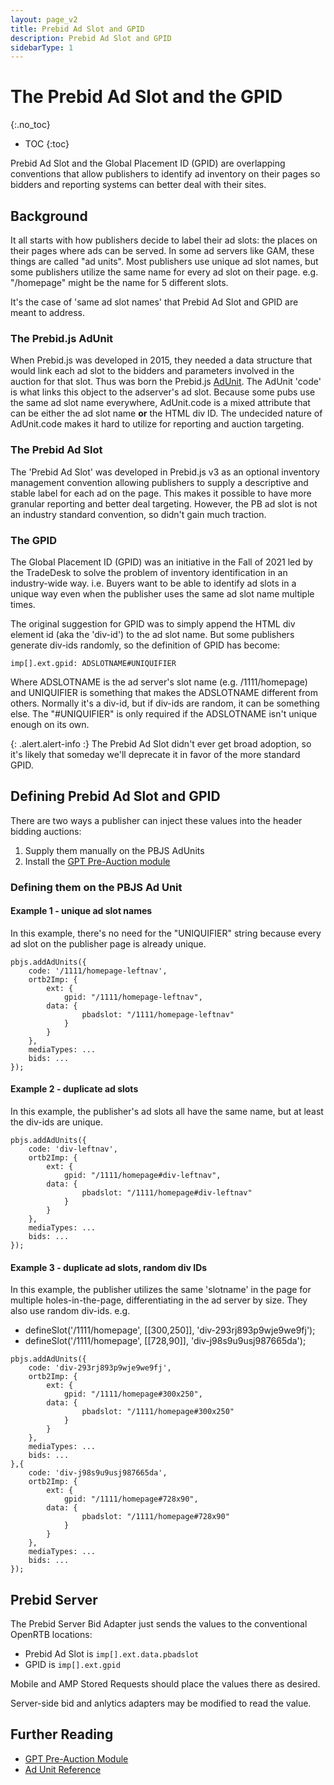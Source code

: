 ```yaml
---
layout: page_v2
title: Prebid Ad Slot and GPID
description: Prebid Ad Slot and GPID
sidebarType: 1
---
```


# The Prebid Ad Slot and the GPID
{:.no_toc}

* TOC
{:toc}

Prebid Ad Slot and the Global Placement ID (GPID) are overlapping conventions that allow publishers to identify ad inventory on their pages so bidders and reporting systems can better deal with their sites.

## Background 

It all starts with how publishers decide to label their ad slots: the places on their pages
where ads can be served. In some ad servers like GAM, these things are called "ad units".
Most publishers use unique ad slot names, but some publishers utilize the same name for every ad slot on their page. e.g. "/homepage" might be the name for 5 different slots.

It's the case of 'same ad slot names' that Prebid Ad Slot and GPID are
meant to address.

### The Prebid.js AdUnit

When Prebid.js was developed in 2015, they needed a data structure that would link each ad slot to the bidders and parameters involved in the auction for that slot. Thus was born the Prebid.js [AdUnit](/dev-docs/adunit-reference.html). The AdUnit 'code' is what links this object to the adserver's ad slot. Because some pubs use the same ad slot name everywhere, AdUnit.code is a mixed attribute that can be either the ad slot name **or** the HTML div ID. The undecided nature of AdUnit.code makes it hard to utilize for reporting and auction targeting.

### The Prebid Ad Slot

The 'Prebid Ad Slot' was developed in Prebid.js v3 as an optional inventory management convention allowing publishers to supply a descriptive and stable label for each ad on the page. This makes it possible to have more granular reporting and better deal targeting.
However, the PB ad slot is not an industry standard convention, so didn't gain
much traction.

### The GPID

The Global Placement ID (GPID) was an initiative in the Fall of 2021 led
by the TradeDesk to solve the problem of inventory identification in an industry-wide way. i.e. Buyers want to be able to identify ad slots in a unique way even
when the publisher uses the same ad slot name multiple times.

The original suggestion for GPID was to simply append the HTML div element id (aka the 'div-id') to the ad slot name. But some publishers generate div-ids randomly, so the definition of GPID has become:

```
imp[].ext.gpid: ADSLOTNAME#UNIQUIFIER
```
Where ADSLOTNAME is the ad server's slot name (e.g. /1111/homepage) and UNIQUIFIER is something that makes the ADSLOTNAME different from others. Normally it's a
div-id, but if div-ids are random, it can be something else. The "#UNIQUIFIER" is only required if the ADSLOTNAME isn't unique enough on its own.

{: .alert.alert-info :}
The Prebid Ad Slot didn't ever get broad adoption, so it's likely that
someday we'll deprecate it in favor of the more standard GPID.

## Defining Prebid Ad Slot and GPID

There are two ways a publisher can inject these values into the header bidding auctions:

1. Supply them manually on the PBJS AdUnits
2. Install the [GPT Pre-Auction module](/dev-docs/modules/gpt-pre-auction.html)

### Defining them on the PBJS Ad Unit

#### Example 1 - unique ad slot names

In this example, there's no need for the "UNIQUIFIER" string because every ad slot
on the publisher page is already unique.

```
pbjs.addAdUnits({
    code: '/1111/homepage-leftnav',
    ortb2Imp: {
        ext: {
            gpid: "/1111/homepage-leftnav",
	    data: {
                pbadslot: "/1111/homepage-leftnav"
            }
        }
    },
    mediaTypes: ...
    bids: ...
});
```

#### Example 2 - duplicate ad slots

In this example, the publisher's ad slots all have the same name, but at least
 the div-ids are unique.

```
pbjs.addAdUnits({
    code: 'div-leftnav',
    ortb2Imp: {
        ext: {
            gpid: "/1111/homepage#div-leftnav",
	    data: {
                pbadslot: "/1111/homepage#div-leftnav"
            }
        }
    },
    mediaTypes: ...
    bids: ...
});
```

#### Example 3 - duplicate ad slots, random div IDs

In this example, the publisher utilizes the same 'slotname' in the page for multiple holes-in-the-page, differentiating in the ad server by size. They also use random div-ids. e.g.
- defineSlot('/1111/homepage', [[300,250]], 'div-293rj893p9wje9we9fj');
- defineSlot('/1111/homepage', [[728,90]], 'div-j98s9u9usj987665da');

```
pbjs.addAdUnits({
    code: 'div-293rj893p9wje9we9fj',
    ortb2Imp: {
        ext: {
            gpid: "/1111/homepage#300x250",
	    data: {
                pbadslot: "/1111/homepage#300x250"
            }
        }
    },
    mediaTypes: ...
    bids: ...
},{
    code: 'div-j98s9u9usj987665da',
    ortb2Imp: {
        ext: {
            gpid: "/1111/homepage#728x90",
	    data: {
                pbadslot: "/1111/homepage#728x90"
            }
        }
    },
    mediaTypes: ...
    bids: ...
});
```

## Prebid Server

The Prebid Server Bid Adapter just sends the values to the conventional OpenRTB locations:
- Prebid Ad Slot is `imp[].ext.data.pbadslot`
- GPID is `imp[].ext.gpid`

Mobile and AMP Stored Requests should place the values there as desired.

Server-side bid and anlytics adapters may be modified to read the value.

## Further Reading

- [GPT Pre-Auction Module](/dev-docs/modules/gpt-pre-auction.html)
- [Ad Unit Reference](/dev-docs/adunit-reference.html)
